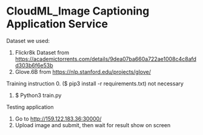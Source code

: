 # CloudML_Image Captioning Application Service

Dataset we used:
1. Flickr8k Dataset from https://academictorrents.com/details/9dea07ba660a722ae1008c4c8afdd303b6f6e53b
2. Glove.6B from https://nlp.stanford.edu/projects/glove/

Training instruction
0. ($ pip3 install -r requirements.txt) not necessary
1. $ Python3 train.py

Testing application
1. Go to http://159.122.183.36:30000/
2. Upload image and submit, then wait for result show on screen
